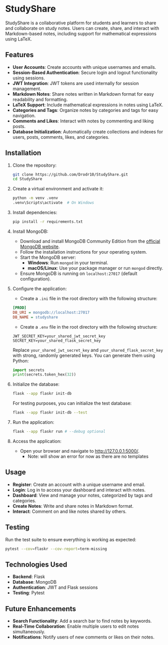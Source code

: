 # StudyShare

StudyShare is a collaborative platform for students and learners to share and collaborate on study notes. Users can create, share, and interact with Markdown-based notes, including support for mathematical expressions using LaTeX.

## Features

- **User Accounts**: Create accounts with unique usernames and emails.
- **Session-Based Authentication**: Secure login and logout functionality using sessions.
- **JWT Integration**: JWT tokens are used internally for session management.
- **Markdown Notes**: Share notes written in Markdown format for easy readability and formatting.
- **LaTeX Support**: Include mathematical expressions in notes using LaTeX.
- **Categories and Tags**: Organize notes by categories and tags for easy navigation.
- **Comments and Likes**: Interact with notes by commenting and liking posts.
- **Database Initialization**: Automatically create collections and indexes for users, posts, comments, likes, and categories.

## Installation

1. Clone the repository:

    ```bash
    git clone https://github.com/Drodr10/StudyShare.git
    cd StudyShare
    ```

2. Create a virtual environment and activate it:

    ```bash
    python -m venv .venv
    .venv\Scripts\activate  # On Windows
    ```

3. Install dependencies:

    ```bash
    pip install -r requirements.txt
    ```

4. Install MongoDB:
   - Download and install MongoDB Community Edition from the [official MongoDB website](https://www.mongodb.com/try/download/community).
   - Follow the installation instructions for your operating system.
   - Start the MongoDB server:
     - **Windows**: Run `mongod` in your terminal.
     - **macOS/Linux**: Use your package manager or run `mongod` directly.
   - Ensure MongoDB is running on `localhost:27017` (default configuration).

5. Configure the application:
   - Create a `.ini` file in the root directory with the following structure:

    ```ini
    [PROD]
    DB_URI = mongodb://localhost:27017
    DB_NAME = studyshare
    ```

    - Create a `.env` file in the root directory with the following structure:

    ```env
    JWT_SECRET_KEY=your_shared_jwt_secret_key
    SECRET_KEY=your_shared_flask_secret_key
    ```

    Replace `your_shared_jwt_secret_key` and `your_shared_flask_secret_key` with strong, randomly generated keys. You can generate them using Python:

    ```python
    import secrets
    print(secrets.token_hex(32))
    ```

6. Initialize the database:

    ```bash
    flask --app flaskr init-db
    ```

    For testing purposes, you can initialize the test database:

    ```bash
    flask --app flaskr init-db --test
    ```

7. Run the application:

    ```bash
    flask --app flaskr run # --debug optional
    ```

8. Access the application:
   - Open your browser and navigate to <http://127.0.0.1:5000/>.
     - Note: will show an error for now as there are no templates

## Usage

- **Register**: Create an account with a unique username and email.
- **Login**: Log in to access your dashboard and interact with notes.
- **Dashboard**: View and manage your notes, categorized by tags and categories.
- **Create Notes**: Write and share notes in Markdown format.
- **Interact**: Comment on and like notes shared by others.

## Testing

Run the test suite to ensure everything is working as expected:

```bash
pytest --cov=flaskr --cov-report=term-missing
```

## Technologies Used

- **Backend**: Flask
- **Database**: MongoDB
- **Authentication**: JWT and Flask sessions
- **Testing**: Pytest

## Future Enhancements

- **Search Functionality**: Add a search bar to find notes by keywords.
- **Real-Time Collaboration**: Enable multiple users to edit notes simultaneously.
- **Notifications**: Notify users of new comments or likes on their notes.
